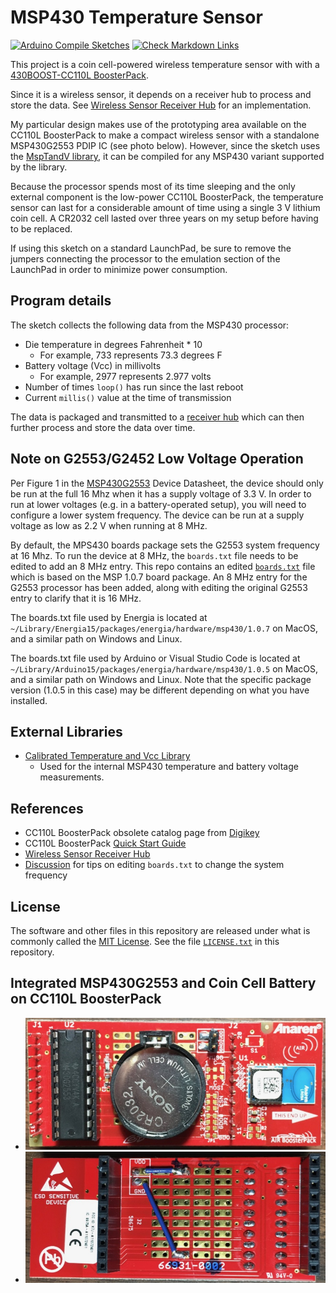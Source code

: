 # MSP430 Temperature Sensor

[![Arduino Compile Sketches](https://github.com/Andy4495/MSP430LowPowerTempSensor/actions/workflows/arduino-compile-sketches.yml/badge.svg)](https://github.com/Andy4495/MSP430LowPowerTempSensor/actions/workflows/arduino-compile-sketches.yml)
[![Check Markdown Links](https://github.com/Andy4495/MSP430LowPowerTempSensor/actions/workflows/CheckMarkdownLinks.yml/badge.svg)](https://github.com/Andy4495/MSP430LowPowerTempSensor/actions/workflows/CheckMarkdownLinks.yml)

This project is a coin cell-powered wireless temperature sensor with with a [430BOOST-CC110L BoosterPack][4].

Since it is a wireless sensor, it depends on a receiver hub to process and store the data. See [Wireless Sensor Receiver Hub][5] for an implementation.

My particular design makes use of the prototyping area available on the CC110L BoosterPack to make a compact wireless sensor with a standalone MSP430G2553 PDIP IC (see photo below). However, since the sketch uses the [MspTandV library][6], it can be compiled for any MSP430 variant supported by the library.

Because the processor spends most of its time sleeping and the only external component is the low-power CC110L BoosterPack, the temperature sensor can last for a considerable amount of time using a single 3 V lithium coin cell. A CR2032 cell lasted over three years on my setup before having to be replaced.

If using this sketch on a standard LaunchPad, be sure to remove the jumpers connecting the processor to the emulation section of the LaunchPad in order to minimize power consumption.

## Program details

The sketch collects the following data from the MSP430 processor:

- Die temperature in degrees Fahrenheit * 10
  - For example, 733 represents 73.3 degrees F
- Battery voltage (Vcc) in millivolts
  - For example, 2977 represents 2.977 volts
- Number of times `loop()` has run since the last reboot
- Current `millis()` value at the time of transmission

The data is packaged and transmitted to a [receiver hub][5] which can then further process and store the data over time.

## Note on G2553/G2452 Low Voltage Operation

Per Figure 1 in the [MSP430G2553][1] Device Datasheet, the device should only be run at the full 16 Mhz when it has a supply voltage of 3.3 V. In order to run at lower voltages (e.g. in a battery-operated setup), you will need to configure a lower system frequency. The device can be run at a supply voltage as low as 2.2 V when running at 8 MHz.

By default, the MPS430 boards package sets the G2553 system frequency at 16 Mhz. To run the device at 8 MHz, the `boards.txt` file needs to be edited to add an 8 MHz entry. This repo contains an edited [`boards.txt`](./boards.txt) file which is based on the MSP 1.0.7 board package. An 8 MHz entry for the G2553 processor has been added, along with editing the original G2553 entry to clarify that it is 16 MHz.

The boards.txt file used by Energia is located at `~/Library/Energia15/packages/energia/hardware/msp430/1.0.7` on MacOS, and a similar path on Windows and Linux.

The boards.txt file used by Arduino or Visual Studio Code is located at `~/Library/Arduino15/packages/energia/hardware/msp430/1.0.5` on MacOS, and a similar path on Windows and Linux. Note that the specific package version (1.0.5 in this case) may be different depending on what you have installed.

## External Libraries

- [Calibrated Temperature and Vcc Library][6]
  - Used for the internal MSP430 temperature and battery voltage measurements.

## References

- CC110L BoosterPack obsolete catalog page from [Digikey][2]
- CC110L BoosterPack [Quick Start Guide][4]
- [Wireless Sensor Receiver Hub][5]
- [Discussion][7] for tips on editing `boards.txt` to change the system frequency

## License

The software and other files in this repository are released under what is commonly called the [MIT License][100]. See the file [`LICENSE.txt`][101] in this repository.

## Integrated MSP430G2553 and Coin Cell Battery on CC110L BoosterPack

- ![Board Front](jpg/G2-Front.jpg)
- ![Board Back](jpg/G2-Back.jpg)

[1]: https://www.ti.com/lit/ds/symlink/msp430g2553.pdf
<!-- markdown-link-check-disable-next-line -->
[2]: https://www.digikey.com/en/products/detail/texas-instruments/430BOOST-CC110L/2812673
[4]: https://www.ti.com/lit/ml/swru312b/swru312b.pdf
[5]: https://github.com/Andy4495/Wireless-Sensor-Receiver-Hub
[6]: https://github.com/Andy4495/mspTandV
[7]: https://forum.43oh.com/topic/4094-msp430g2553-1mhz-or-16mhz-how-to-set-it/
[100]: https://choosealicense.com/licenses/mit/
[101]: ./LICENSE.txt
[//]: # ([200]: https://github.com/Andy4495/MSP430LowPowerTempSensor)

[//]: # (Old TI product link that is no longer active: http://www.ti.com/tool/430BOOST-CC110L)
[//]: # (Mouser link that sometimes works: https://www.mouser.com/ProductDetail/Texas-Instruments/430BOOST-CC110L?qs=SKBAQrBh8xr4He0XWA6h2w%3D%3D )
